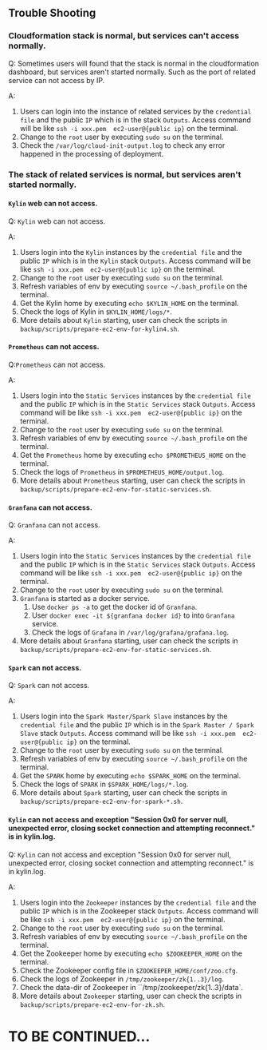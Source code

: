 ## Trouble Shooting

### Cloudformation stack is normal, but services can't access normally.

Q: Sometimes users will found that the stack is normal in the cloudformation dashboard, but services aren't started normally. Such as the port of related service can not access by IP.

A: 

1. Users can login into the instance of related services by the `credential file` and the public `IP` which is in the stack `Outputs`.  Access command will be like `ssh -i xxx.pem  ec2-user@{public ip}` on the terminal.
2. Change to the `root` user by executing `sudo su` on the terminal.
3. Check the `/var/log/cloud-init-output.log` to check any error happened in the processing of deployment.



### The stack of related services is normal, but services aren't started normally.

#### `Kylin` web can not access.

Q: `Kylin` web can not access.

A: 

1. Users login into the `Kylin` instances by the `credential file` and the public `IP` which is in the `Kylin` stack `Outputs`.  Access command will be like `ssh -i xxx.pem  ec2-user@{public ip}` on the terminal.
2. Change to the `root` user by executing `sudo su` on the terminal.
3. Refresh variables of env by executing `source ~/.bash_profile` on the terminal.
4. Get the Kylin home by executing `echo $KYLIN_HOME` on the terminal.
5. Check the logs of Kylin in `$KYLIN_HOME/logs/*`.
6. More details about `Kylin` starting, user can check the scripts in `backup/scripts/prepare-ec2-env-for-kylin4.sh`.



#### `Prometheus` can not access.

Q:`Prometheus` can not access.

A:

1. Users login into the `Static Services` instances by the `credential file` and the public `IP` which is in the `Static Services` stack `Outputs`.  Access command will be like `ssh -i xxx.pem  ec2-user@{public ip}` on the terminal.
2. Change to the `root` user by executing `sudo su` on the terminal.
3. Refresh variables of env by executing `source ~/.bash_profile` on the terminal.
4. Get the `Prometheus` home by executing `echo $PROMETHEUS_HOME` on the terminal.
5. Check the logs of `Prometheus` in `$PROMETHEUS_HOME/output.log`.
6. More details about `Prometheus` starting, user can check the scripts in `backup/scripts/prepare-ec2-env-for-static-services.sh`.



#### `Granfana` can not access.

Q: `Granfana` can not access.

A:

1. Users login into the `Static Services` instances by the `credential file` and the public `IP` which is in the `Static Services` stack `Outputs`.  Access command will be like `ssh -i xxx.pem  ec2-user@{public ip}` on the terminal.
2. Change to the `root` user by executing `sudo su` on the terminal.
3. `Granfana` is started as a docker service.
   1. Use `docker ps -a` to get the docker id of  `Granfana`.
   2. User `docker exec -it ${granfana docker id}` to into `Granfana` service.
   3. Check the logs of  `Grafana` in `/var/log/grafana/grafana.log`.
4. More details about `Granfana` starting, user can check the scripts in `backup/scripts/prepare-ec2-env-for-static-services.sh`.



#### `Spark` can not access.

Q: `Spark` can not access.

A:

1. Users login into the `Spark Master/Spark Slave` instances by the `credential file` and the public `IP` which is in the `Spark Master / Spark Slave` stack `Outputs`.  Access command will be like `ssh -i xxx.pem  ec2-user@{public ip}` on the terminal.
2. Change to the `root` user by executing `sudo su` on the terminal.
3. Refresh variables of env by executing `source ~/.bash_profile` on the terminal.
4. Get the `SPARK` home by executing `echo $SPARK_HOME` on the terminal.
5. Check the logs of `SPARK` in `$SPARK_HOME/logs/*.log`.
6. More details about `Spark` starting, user can check the scripts in `backup/scripts/prepare-ec2-env-for-spark-*.sh`.



#### `Kylin` can not access and exception "Session 0x0 for server null, unexpected error, closing socket connection and attempting reconnect." is in kylin.log.

Q: `Kylin` can not access and exception "Session 0x0 for server null, unexpected error, closing socket connection and attempting reconnect." is in kylin.log.

A: 

1. Users login into the `Zookeeper` instances by the `credential file` and the public `IP` which is in the Zookeeper stack `Outputs`.  Access command will be like `ssh -i xxx.pem  ec2-user@{public ip}` on the terminal.
2. Change to the `root` user by executing `sudo su` on the terminal.
3. Refresh variables of env by executing `source ~/.bash_profile` on the terminal.
4. Get the Zookeeper home by executing `echo $ZOOKEEPER_HOME` on the terminal.
5. Check the Zookeeper config file in `$ZOOKEEPER_HOME/conf/zoo.cfg`.
6. Check the logs of Zookeeper in `/tmp/zookeeper/zk{1..3}/log`.
7. Check the data-dir of Zookeeper in ``/tmp/zookeeper/zk{1..3}/data`.
8. More details about `Zookeeper` starting, user can check the scripts in `backup/scripts/prepare-ec2-env-for-zk.sh`.



# TO BE CONTINUED...



